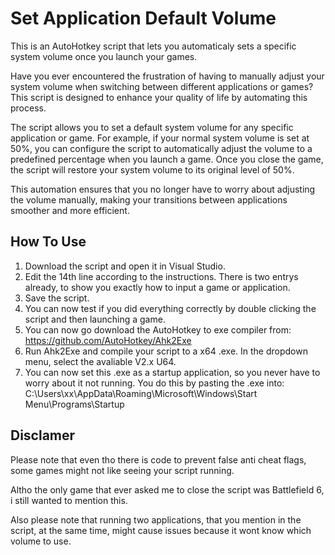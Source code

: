 # Set Application Default Volume

This is an AutoHotkey script that lets you automaticaly sets a specific system volume once you launch your games.

Have you ever encountered the frustration of having to manually adjust your system volume when switching between different applications or games? This script is designed to enhance your quality of life by automating this process.

The script allows you to set a default system volume for any specific application or game. For example, if your normal system volume is set at 50%, you can configure the script to automatically adjust the volume to a predefined percentage when you launch a game. Once you close the game, the script will restore your system volume to its original level of 50%.

This automation ensures that you no longer have to worry about adjusting the volume manually, making your transitions between applications smoother and more efficient.


## How To Use
1. Download the script and open it in Visual Studio.
2. Edit the 14th line according to the instructions. There is two entrys already, to show you exactly how to input a game or application.
3. Save the script.
4. You can now test if you did everything correctly by double clicking the script and then launching a game.
5. You can now go download the AutoHotkey to exe compiler from: https://github.com/AutoHotkey/Ahk2Exe
6. Run Ahk2Exe and compile your script to a x64 .exe. In the dropdown menu, select the avaliable V2.x U64.
7. You can now set this .exe as a startup application, so you never have to worry about it not running.
You do this by pasting the .exe into: C:\Users\xx\AppData\Roaming\Microsoft\Windows\Start Menu\Programs\Startup
## Disclamer
Please note that even tho there is code to prevent false anti cheat flags, some games might not like seeing your script running.

Altho the only game that ever asked me to close the script was Battlefield 6, i still wanted to mention this.

Also please note that running two applications, that you mention in the script, at the same time, might cause issues because it wont know which volume to use.
